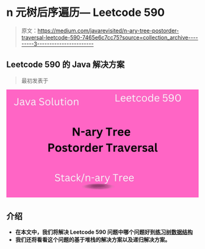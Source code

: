 # n 元树后序遍历— Leetcode 590

> 原文：<https://medium.com/javarevisited/n-ary-tree-postorder-traversal-leetcode-590-7465e6c7cc75?source=collection_archive---------3----------------------->

## Leetcode 590 的 Java 解决方案

> 最初发表于[](https://asyncq.com/n-ary-tree-postorder-traversal-leetcode-590)

**[![](img/ff6820908790a6bd8425649d766629db.png)](https://www.java67.com/2020/02/top-40-binary-tree-interview-questions.html)**

## **介绍**

*   **在本文中，我们将解决 Leetcode 590 问题中哪个问题好到[练习树数据结构](/javarevisited/20-binary-tree-algorithms-problems-from-coding-interviews-c5e5a384df30)**
*   **我们还将看看这个问题的基于堆栈的解决方案以及递归解决方案。**